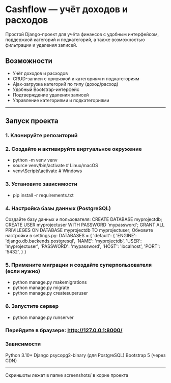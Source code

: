 # Cashflow — учёт доходов и расходов

Простой Django-проект для учёта финансов с удобным интерфейсом, поддержкой категорий и подкатегорий, а также возможностью фильтрации и удаления записей.

## Возможности

- Учёт доходов и расходов
- CRUD-записи с привязкой к категориям и подкатегориям
- Ajax-загрузка категорий по типу (доход/расход)
- Удобный Bootstrap-интерфейс
- Подтверждение удаления записей
- Управление категориями и подкатегориями

---

## Запуск проекта

### 1. Клонируйте репозиторий
### 2. Создайте и активируйте виртуальное окружение
 - python -m venv venv
 - source venv/bin/activate        # Linux/macOS
 - venv\Scripts\activate           # Windows
### 3. Установите зависимости
 - pip install -r requirements.txt
### 4. Настройка базы данных (PostgreSQL)
Создайте базу данных и пользователя:
    CREATE DATABASE myprojectdb;
    CREATE USER myprojectuser WITH PASSWORD 'mypassword';
    GRANT ALL PRIVILEGES ON DATABASE myprojectdb TO myprojectuser;
Обновите настройки в settings.py:
    DATABASES = {
        'default': {
            'ENGINE': 'django.db.backends.postgresql',
            'NAME': 'myprojectdb',
            'USER': 'myprojectuser',
            'PASSWORD': 'mypassword',
            'HOST': 'localhost',
            'PORT': '5432',
        }
    }
### 5. Примените миграции и создайте суперпользователя (если нужно)
  - python manage.py makemigrations
  - python manage.py migrate
  - python manage.py createsuperuser
### 6. Запустите сервер
  - python manage.py runserver
### Перейдите в браузере: http://127.0.0.1:8000/

### Зависимости
  Python 3.10+
  Django
  psycopg2-binary (для PostgreSQL)
  Bootstrap 5 (через CDN)

---

Скриншоты лежат в папке screenshots/ в корне проекта
